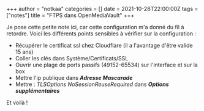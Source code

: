 +++
author = "notkaa"
categories = []
date = 2021-10-28T22:00:00Z
tags = ["notes"]
title = "FTPS dans OpenMediaVault"
+++

Je pose cette petite note ici, car cette configuration m'a donné du fil à retordre.
Voici les différents points sensibles à vérifier sur la configuration :

 - Récupérer le certificat ssl chez Cloudflare (il a l'avantage d'être valide 15 ans)
 - Coller les clés dans Système/Certificats/SSL
 - Ouvrir une plage de ports passifs (49152-65534) sur l'interface et sur la box
 - Mettre l'ip publique dans ***Adresse Mascarade***
 - Mettre : *TLSOptions NoSessionReuseRequired* dans ***Options supplémentaires***

Et voilà !
